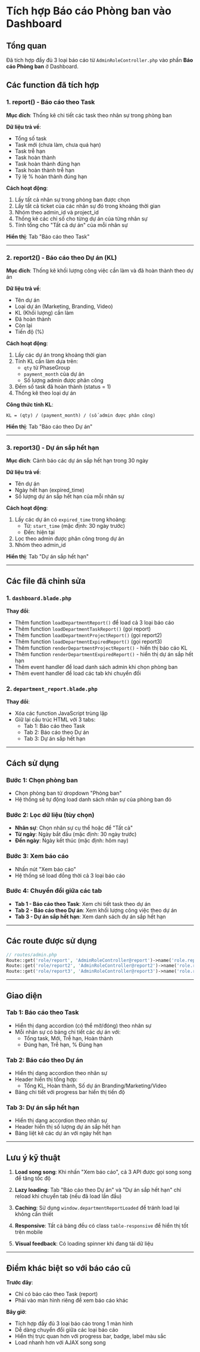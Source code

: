 # Tích hợp Báo cáo Phòng ban vào Dashboard

## Tổng quan
Đã tích hợp đầy đủ 3 loại báo cáo từ `AdminRoleController.php` vào phần **Báo cáo Phòng ban** ở Dashboard.

## Các function đã tích hợp

### 1. **report() - Báo cáo theo Task**
**Mục đích**: Thống kê chi tiết các task theo nhân sự trong phòng ban

**Dữ liệu trả về**:
- Tổng số task
- Task mới (chưa làm, chưa quá hạn)
- Task trễ hạn
- Task hoàn thành
- Task hoàn thành đúng hạn
- Task hoàn thành trễ hạn
- Tỷ lệ % hoàn thành đúng hạn

**Cách hoạt động**:
1. Lấy tất cả nhân sự trong phòng ban được chọn
2. Lấy tất cả ticket của các nhân sự đó trong khoảng thời gian
3. Nhóm theo admin_id và project_id
4. Thống kê các chỉ số cho từng dự án của từng nhân sự
5. Tính tổng cho "Tất cả dự án" của mỗi nhân sự

**Hiển thị**: Tab "Báo cáo theo Task"

---

### 2. **report2() - Báo cáo theo Dự án (KL)**
**Mục đích**: Thống kê khối lượng công việc cần làm và đã hoàn thành theo dự án

**Dữ liệu trả về**:
- Tên dự án
- Loại dự án (Marketing, Branding, Video)
- KL (Khối lượng) cần làm
- Đã hoàn thành
- Còn lại
- Tiến độ (%)

**Cách hoạt động**:
1. Lấy các dự án trong khoảng thời gian
2. Tính KL cần làm dựa trên:
   - `qty` từ PhaseGroup
   - `payment_month` của dự án
   - Số lượng admin được phân công
3. Đếm số task đã hoàn thành (status = 1)
4. Thống kê theo loại dự án

**Công thức tính KL**:
```
KL = (qty) / (payment_month) / (số admin được phân công)
```

**Hiển thị**: Tab "Báo cáo theo Dự án"

---

### 3. **report3() - Dự án sắp hết hạn**
**Mục đích**: Cảnh báo các dự án sắp hết hạn trong 30 ngày

**Dữ liệu trả về**:
- Tên dự án
- Ngày hết hạn (expired_time)
- Số lượng dự án sắp hết hạn của mỗi nhân sự

**Cách hoạt động**:
1. Lấy các dự án có `expired_time` trong khoảng:
   - Từ: `start_time` (mặc định: 30 ngày trước)
   - Đến: hiện tại
2. Lọc theo admin được phân công trong dự án
3. Nhóm theo admin_id

**Hiển thị**: Tab "Dự án sắp hết hạn"

---

## Các file đã chỉnh sửa

### 1. `dashboard.blade.php`
**Thay đổi**:
- Thêm function `loadDepartmentReport()` để load cả 3 loại báo cáo
- Thêm function `loadDepartmentTaskReport()` (gọi report)
- Thêm function `loadDepartmentProjectReport()` (gọi report2)
- Thêm function `loadDepartmentExpiredReport()` (gọi report3)
- Thêm function `renderDepartmentProjectReport()` - hiển thị báo cáo KL
- Thêm function `renderDepartmentExpiredReport()` - hiển thị dự án sắp hết hạn
- Thêm event handler để load danh sách admin khi chọn phòng ban
- Thêm event handler để load các tab khi chuyển đổi

### 2. `department_report.blade.php`
**Thay đổi**:
- Xóa các function JavaScript trùng lặp
- Giữ lại cấu trúc HTML với 3 tabs:
  - Tab 1: Báo cáo theo Task
  - Tab 2: Báo cáo theo Dự án
  - Tab 3: Dự án sắp hết hạn

---

## Cách sử dụng

### Bước 1: Chọn phòng ban
- Chọn phòng ban từ dropdown "Phòng ban"
- Hệ thống sẽ tự động load danh sách nhân sự của phòng ban đó

### Bước 2: Lọc dữ liệu (tùy chọn)
- **Nhân sự**: Chọn nhân sự cụ thể hoặc để "Tất cả"
- **Từ ngày**: Ngày bắt đầu (mặc định: 30 ngày trước)
- **Đến ngày**: Ngày kết thúc (mặc định: hôm nay)

### Bước 3: Xem báo cáo
- Nhấn nút "Xem báo cáo"
- Hệ thống sẽ load đồng thời cả 3 loại báo cáo

### Bước 4: Chuyển đổi giữa các tab
- **Tab 1 - Báo cáo theo Task**: Xem chi tiết task theo dự án
- **Tab 2 - Báo cáo theo Dự án**: Xem khối lượng công việc theo dự án
- **Tab 3 - Dự án sắp hết hạn**: Xem danh sách dự án sắp hết hạn

---

## Các route được sử dụng

```php
// routes/admin.php
Route::get('role/report', 'AdminRoleController@report')->name('role.report');
Route::get('role/report2', 'AdminRoleController@report2')->name('role.report2');
Route::get('role/report3', 'AdminRoleController@report3')->name('role.report3');
```

---

## Giao diện

### Tab 1: Báo cáo theo Task
- Hiển thị dạng accordion (có thể mở/đóng) theo nhân sự
- Mỗi nhân sự có bảng chi tiết các dự án với:
  - Tổng task, Mới, Trễ hạn, Hoàn thành
  - Đúng hạn, Trễ hạn, % Đúng hạn

### Tab 2: Báo cáo theo Dự án
- Hiển thị dạng accordion theo nhân sự
- Header hiển thị tổng hợp:
  - Tổng KL, Hoàn thành, Số dự án Branding/Marketing/Video
- Bảng chi tiết với progress bar hiển thị tiến độ

### Tab 3: Dự án sắp hết hạn
- Hiển thị dạng accordion theo nhân sự
- Header hiển thị số lượng dự án sắp hết hạn
- Bảng liệt kê các dự án với ngày hết hạn

---

## Lưu ý kỹ thuật

1. **Load song song**: Khi nhấn "Xem báo cáo", cả 3 API được gọi song song để tăng tốc độ

2. **Lazy loading**: Tab "Báo cáo theo Dự án" và "Dự án sắp hết hạn" chỉ reload khi chuyển tab (nếu đã load lần đầu)

3. **Caching**: Sử dụng `window.departmentReportLoaded` để tránh load lại không cần thiết

4. **Responsive**: Tất cả bảng đều có class `table-responsive` để hiển thị tốt trên mobile

5. **Visual feedback**: Có loading spinner khi đang tải dữ liệu

---

## Điểm khác biệt so với báo cáo cũ

**Trước đây**: 
- Chỉ có báo cáo theo Task (report)
- Phải vào màn hình riêng để xem báo cáo khác

**Bây giờ**:
- Tích hợp đầy đủ 3 loại báo cáo trong 1 màn hình
- Dễ dàng chuyển đổi giữa các loại báo cáo
- Hiển thị trực quan hơn với progress bar, badge, label màu sắc
- Load nhanh hơn với AJAX song song
